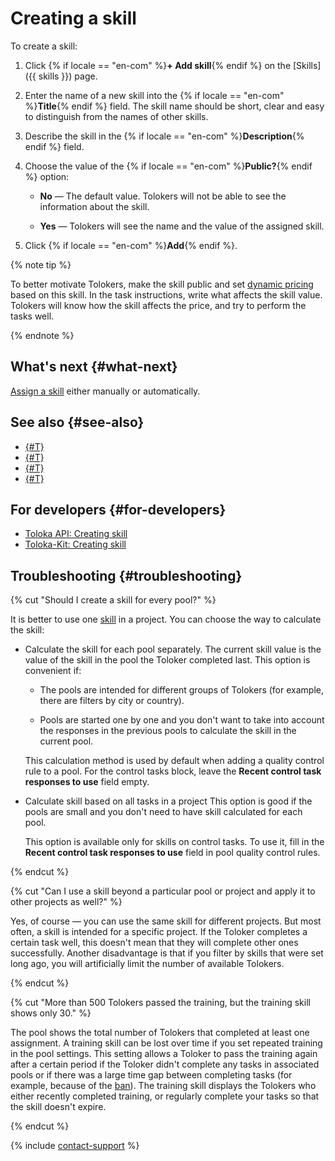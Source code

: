 # Creating a skill

To create a skill:

1. Click {% if locale == "en-com" %}**+ Add skill**{% endif %} on the [Skills]({{ skills }}) page.

1. Enter the name of a new skill into the {% if locale == "en-com" %}**Title**{% endif %} field. The skill name should be short, clear and easy to distinguish from the names of other skills.

1. Describe the skill in the {% if locale == "en-com" %}**Description**{% endif %} field.

1. Choose the value of the {% if locale == "en-com" %}**Public?**{% endif %} option:

    - **No** — The default value. Tolokers will not be able to see the information about the skill.

    - **Yes** — Tolokers will see the name and the value of the assigned skill.

1. Click {% if locale == "en-com" %}**Add**{% endif %}.

{% note tip %}

To better motivate Tolokers, make the skill public and set [dynamic pricing](../../glossary.md#dynamic-pricing) based on this skill. In the task instructions, write what affects the skill value. Tolokers will know how the skill affects the price, and try to perform the tasks well.

{% endnote %}

## What's next {#what-next}

[Assign a skill](nav-assign.md) either manually or automatically.

## See also {#see-also}

- [{#T}](nav-use.md)
- [{#T}](nav-edit.md)
- [{#T}](nav-delete.md)
- [{#T}](filters.md)

## For developers {#for-developers}

- [Toloka API: Creating skill](../../api/concepts/create-skill.md)
- [Toloka-Kit: Creating skill](../../toloka-kit/reference/toloka.client.TolokaClient.create_skill.md)

## Troubleshooting {#troubleshooting}

{% cut "Should I create a skill for every pool?" %}

It is better to use one [skill](../../glossary.md#skill) in a project. You can choose the way to calculate the skill:

- Calculate the skill for each pool separately. The current skill value is the value of the skill in the pool the Toloker completed last. This option is convenient if:

    - The pools are intended for different groups of Tolokers (for example, there are filters by city or country).

    - Pools are started one by one and you don't want to take into account the responses in the previous pools to calculate the skill in the current pool.

    This calculation method is used by default when adding a quality control rule to a pool. For the control tasks block, leave the **Recent control task responses to use** field empty.

- Calculate skill based on all tasks in a project This option is good if the pools are small and you don't need to have skill calculated for each pool.

    This option is available only for skills on control tasks. To use it, fill in the **Recent control task responses to use** field in pool quality control rules.

{% endcut %}

{% cut "Can I use a skill beyond a particular pool or project and apply it to other projects as well?" %}

Yes, of course — you can use the same skill for different projects. But most often, a skill is intended for a specific project. If the Toloker completes a certain task well, this doesn't mean that they will complete other ones successfully. Another disadvantage is that if you filter by skills that were set long ago, you will artificially limit the number of available Tolokers.

{% endcut %}

{% cut "More than 500 Tolokers passed the training, but the training skill shows only 30." %}

The pool shows the total number of Tolokers that completed at least one assignment. A training skill can be lost over time if you set repeated training in the pool settings. This setting allows a Toloker to pass the training again after a certain period if the Toloker didn't complete any tasks in associated pools or if there was a large time gap between completing tasks (for example, because of the [ban](../../glossary.md#banning-tolokers)). The training skill displays the Tolokers who either recently completed training, or regularly complete your tasks so that the skill doesn't expire.

{% endcut %}

{% include [contact-support](../_includes/contact-support.md) %}
